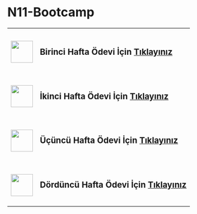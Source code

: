# N11-Bootcamp

<table>
  <tr>
    <td>
      <h3>
        <a href="https://github.com/omerozturk18/N11-Bootcamp/tree/master/FirstHomework">
          <img src="https://cdn.iconscout.com/icon/premium/png-256-thumb/homework-1994951-1682694.png" width="50px">
        </a>
      </h3>
    </td>
    <td>
      <h3>Birinci Hafta Ödevi İçin
        <a href="https://github.com/omerozturk18/N11-Bootcamp/tree/master/FirstHomework">Tıklayınız</a>
      </h3>
    </td>
  </tr>
  <tr>
    <td>
      <h3>
        <a href="https://github.com/omerozturk18/N11-Bootcamp/tree/master/SecondHomework">
          <img src="https://cdn.iconscout.com/icon/premium/png-256-thumb/homework-1994951-1682694.png" width="50px">
        </a>
      </h3>
    </td>
    <td>
      <h3>İkinci Hafta Ödevi İçin
        <a href="https://github.com/omerozturk18/N11-Bootcamp/tree/master/SecondHomework">Tıklayınız</a>
      </h3>
    </td>
  </tr>
  <tr>
    <td>
      <h3>
        <a href="https://github.com/omerozturk18/N11-Bootcamp/tree/master/ThirdHomework">
          <img src="https://cdn.iconscout.com/icon/premium/png-256-thumb/homework-1994951-1682694.png" width="50px">
        </a>
      </h3>
    </td>
    <td>
      <h3>Üçüncü Hafta Ödevi İçin
        <a href="https://github.com/omerozturk18/N11-Bootcamp/tree/master/ThirdHomework">Tıklayınız</a>
      </h3>
    </td>
  </tr>
    <tr>
    <td>
      <h3>
        <a href="https://github.com/omerozturk18/N11-Bootcamp/tree/master/FourthHomework">
          <img src="https://cdn.iconscout.com/icon/premium/png-256-thumb/homework-1994951-1682694.png" width="50px">
        </a>
      </h3>
    </td>
    <td>
      <h3>Dördüncü Hafta Ödevi İçin
        <a href="https://github.com/omerozturk18/N11-Bootcamp/tree/master/FourthHomework">Tıklayınız</a>
      </h3>
    </td>
  </tr>
</table>
